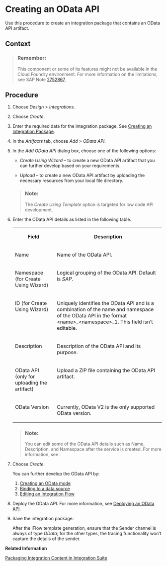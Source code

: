 <!-- loio6670029b44bd43868216787a9adb648d -->

# Creating an OData API

Use this procedure to create an integration package that contains an OData API artifact.



## Context

> ### Remember:  
> This component or some of its features might not be available in the Cloud Foundry environment. For more information on the limitations, see SAP Note [2752867](https://me.sap.com/notes/2752867).



<a name="loio6670029b44bd43868216787a9adb648d__steps_o4s_p1h_py"/>

## Procedure

1.  Choose *Design* \> *Integrations*.

2.  Choose *Create*.

3.  Enter the required data for the integration package. See [Creating an Integration Package](creating-an-integration-package-9126d79.md).

4.  In the *Artifacts* tab, choose *Add* \> *OData API*.

5.  In the *Add OData API* dialog box, choose one of the following options:

    -   *Create Using Wizard* – to create a new OData API artifact that you can further develop based on your requirements.

    -   *Upload* – to create a new OData API artifact by uploading the necessary resources from your local file directory.


    > ### Note:  
    > The *Create Using Template* option is targeted for low code API development.

6.  Enter the OData API details as listed in the following table.


    <table>
    <tr>
    <th valign="top">

    Field


    
    </th>
    <th valign="top">

    Description


    
    </th>
    </tr>
    <tr>
    <td valign="top">
    
    Name


    
    </td>
    <td valign="top">
    
    Name of the OData API.


    
    </td>
    </tr>
    <tr>
    <td valign="top">
    
    Namespace \(for Create Using Wizard\)


    
    </td>
    <td valign="top">
    
    Logical grouping of the OData API. Default is *SAP*.


    
    </td>
    </tr>
    <tr>
    <td valign="top">
    
    ID \(for Create Using Wizard\)


    
    </td>
    <td valign="top">
    
    Uniquely identifies the OData API and is a combination of the name and namespace of the OData API in the format <name\>\_<namespace\>\_1. This field isn’t editable.


    
    </td>
    </tr>
    <tr>
    <td valign="top">
    
    Description


    
    </td>
    <td valign="top">
    
    Description of the OData API and its purpose.


    
    </td>
    </tr>
    <tr>
    <td valign="top">
    
    OData API \(only for uploading the artifact\)


    
    </td>
    <td valign="top">
    
    Upload a ZIP file containing the OData API artifact.


    
    </td>
    </tr>
    <tr>
    <td valign="top">
    
    OData Version


    
    </td>
    <td valign="top">
    
    Currently, OData V2 is the only supported OData version.


    
    </td>
    </tr>
    </table>
    
    > ### Note:  
    > You can edit some of the OData API details such as Name, Description, and Namespace after the service is created. For more information, see .

7.  Choose *Create*.

    You can further develop the OData API by:

    1.  [Creating an OData mode](create-an-odata-model-35fe18a.md)
    2.  [Binding to a data source](bind-to-data-source-2b6e865.md)
    3.  [Editing an Integration Flow](editing-an-integration-flow-ccd062a.md)

8.  Deploy the OData API. For more information, see [Deploying an OData API](deploying-an-odata-api-5f59721.md).

9.  Save the integration package.

    After the iFlow template generation, ensure that the Sender channel is always of type *OData*; for the other types, the tracing functionality won’t capture the details of the sender.


**Related Information**  


[Packaging Integration Content in Integration Suite](packaging-integration-content-in-integration-suite-89da0a2.md "")

